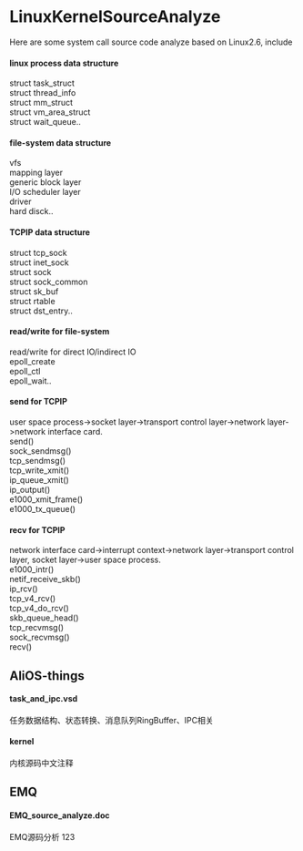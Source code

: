 # LinuxKernelSourceAnalyze
Here are some system call source code analyze based on Linux2.6, include<br>
#### linux process data structure
struct task_struct<br>
struct thread_info<br>
struct mm_struct<br>
struct vm_area_struct<br>
struct wait_queue..
#### file-system data structure
vfs<br>
mapping layer<br>
generic block layer<br>
I/O scheduler layer<br>
driver<br>
hard disck..
#### TCPIP data structure
struct tcp_sock<br>
struct inet_sock<br>
struct sock<br>
struct sock_common<br>
struct sk_buf<br>
struct rtable<br>
struct dst_entry..
#### read/write for file-system
read/write for direct IO/indirect IO<br>
epoll_create<br>
epoll_ctl<br>
epoll_wait..
#### send for TCPIP
user space process->socket layer->transport control layer->network layer->network interface card.<br>
send()<br>
sock_sendmsg()<br>
tcp_sendmsg()<br>
tcp_write_xmit()<br>
ip_queue_xmit()<br>
ip_output()<br>
e1000_xmit_frame()<br>
e1000_tx_queue()
#### recv for TCPIP
network interface card->interrupt context->network layer->transport control layer, socket layer->user space process.<br>
e1000_intr()<br>
netif_receive_skb()<br>
ip_rcv()<br>
tcp_v4_rcv()<br>
tcp_v4_do_rcv()<br>
skb_queue_head()<br>
tcp_recvmsg()<br>
sock_recvmsg()<br>
recv()
## AliOS-things
#### task_and_ipc.vsd
任务数据结构、状态转换、消息队列RingBuffer、IPC相关
#### kernel
内核源码中文注释
## EMQ
#### EMQ_source_analyze.doc
EMQ源码分析
123
